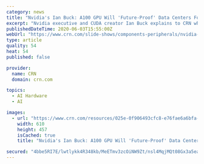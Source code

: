 ```yaml
---
category: news
title: "Nvidia's Ian Buck: A100 GPU Will 'Future-Proof' Data Centers For AI"
excerpt: "Nvidia executive and CUDA creator Ian Buck explains to CRN why the new A100 GPU will future-proof data centers for artificial intelligence workloads."
publishedDateTime: 2020-06-03T15:55:00Z
webUrl: "https://www.crn.com/slide-shows/components-peripherals/nvidia-s-ian-buck-a100-gpu-will-future-proof-data-centers-for-ai"
type: article
quality: 54
heat: 54
published: false

provider:
  name: CRN
  domain: crn.com

topics:
  - AI Hardware
  - AI

images:
  - url: "https://www.crn.com/resources/025e-0f906493cfc8-e76fae6a6bfa-1000/mvimg_20191105_102949_1_1_.jpg"
    width: 610
    height: 457
    isCached: true
    title: "Nvidia's Ian Buck: A100 GPU Will 'Future-Proof' Data Centers For AI"

secured: "4bbe5RI7E/lwtlykk4R348kb/MeETmv3zcOiNW9Zt/nsl4MqjMQt08Gx3a5ea7iiCQPWRYzPJNvQHPa5d/T348Uo+BE1sCE2/KyJGMxIn5QLx6RRZ4iUShjrmBTYVnfBwCU9iqTHkzN3FMoqEydD8v+vusPSPUYUiVbK14aHZ33bZze45oidPne2Ck0d8UrjSvenLIcQmd27MkQ5EwQx+tMGSOn1plcL5em/B5EL6wYP5hgJ0/9psSk/5TR3QDnPogYc85wu8x+EtuPiCF6cWcF2RfQP2nBgXrugYBRJifVb2FMRhz70XyBNobJXJgQ9OgmN0g2e718fmHPko3bpOrylhxrUee7Cnrci8MatdtYc4y5YciZl+KxvpKheeavjnGJe4pNj0pp73ChMK2sxFhN5jNbXcldy27vZfjZV6+NKmz6HHSnegUzsqP/jwwNq4VAFLNt09j73a+O1XdjA3Rl3XYQg0k32coyZT8PVMKo=;kt0DahXcPm+RZbjwdo2jSg=="
---
```


